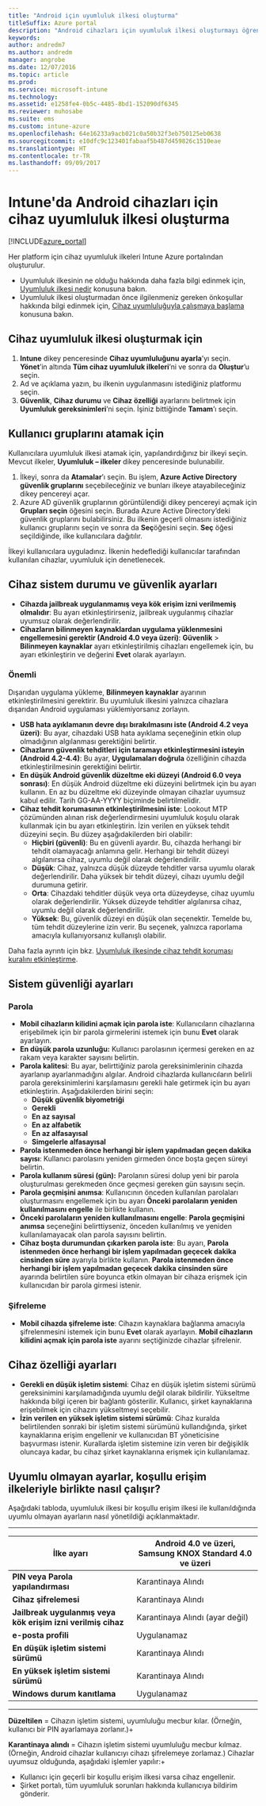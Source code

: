 ```yaml
---
title: "Android için uyumluluk ilkesi oluşturma"
titleSuffix: Azure portal
description: "Android cihazları için uyumluluk ilkesi oluşturmayı öğrenin.\""
keywords: 
author: andredm7
ms.author: andredm
manager: angrobe
ms.date: 12/07/2016
ms.topic: article
ms.prod: 
ms.service: microsoft-intune
ms.technology: 
ms.assetid: e1258fe4-0b5c-4485-8bd1-152090df6345
ms.reviewer: muhosabe
ms.suite: ems
ms.custom: intune-azure
ms.openlocfilehash: 64e16233a9acb021c0a50b32f3eb750125eb0638
ms.sourcegitcommit: e10dfc9c123401fabaaf5b487d459826c1510eae
ms.translationtype: HT
ms.contentlocale: tr-TR
ms.lasthandoff: 09/09/2017
---
```

# <a name="how-to-create-a-device-compliance-policy-for-android-devices-in-intune"></a>Intune'da Android cihazları için cihaz uyumluluk ilkesi oluşturma


[!INCLUDE[azure_portal](./includes/azure_portal.md)]

Her platform için cihaz uyumluluk ilkeleri Intune Azure portalından oluşturulur. 

- Uyumluluk ilkesinin ne olduğu hakkında daha fazla bilgi edinmek için, [Uyumluluk ilkesi nedir](device-compliance.md) konusuna bakın.
- Uyumluluk ilkesi oluşturmadan önce ilgilenmeniz gereken önkoşullar hakkında bilgi edinmek için, [Cihaz uyumluluğuyla çalışmaya başlama](device-compliance-get-started.md) konusuna bakın.

## <a name="to-create-a-device-compliance-policy"></a>Cihaz uyumluluk ilkesi oluşturmak için

1. **Intune** dikey penceresinde **Cihaz uyumluluğunu ayarla**’yı seçin. **Yönet**’in altında **Tüm cihaz uyumluluk ilkeleri**’ni ve sonra da **Oluştur**’u seçin.
2. Ad ve açıklama yazın, bu ilkenin uygulanmasını istediğiniz platformu seçin.
3. **Güvenlik**, **Cihaz durumu** ve **Cihaz özelliği** ayarlarını belirtmek için **Uyumluluk gereksinimleri**’ni seçin. İşiniz bittiğinde **Tamam**’ı seçin.

<!-- 4. Choose **Actions for noncompliance** to say what actions should happen when a device is determined as noncompliant based on the configured settings in this policy.
5. In the **Actions for noncompliance** blade, choose **Add** to create a new action.  The action parameters blade allows you to specify the action, email recipients that should receive the notification in addition to the user of the device, and the content of the notification that you want to send.
6. The message template option allows you to create several custom emails depending on when the action is set to take. For example, you can create a message for notifications that are sent for the first time and a different message for final warning before access is blocked. The custom messages that you create can be used for all your device compliance policy.
7. Specify the **Grace period** which determines when that action to take place.  For example, you may want to send a notification as soon as the device is evaluated as noncompliant, but allow some time before enforcing the conditional access policy to block access to company resources like SharePoint online.
8. Choose **Add** to finish creating the action.
9. You can create multiple actions and the sequence in which they should occur. Choose **OK** when you are finished creating all the actions.-->

## <a name="to-assign-user-groups"></a>Kullanıcı gruplarını atamak için

Kullanıcılara uyumluluk ilkesi atamak için, yapılandırdığınız bir ilkeyi seçin. Mevcut ilkeler, **Uyumluluk – ilkeler** dikey penceresinde bulunabilir.

1. İlkeyi, sonra da **Atamalar**’ı seçin. Bu işlem, **Azure Active Directory güvenlik gruplarını** seçebileceğiniz ve bunları ilkeye atayabileceğiniz dikey pencereyi açar.
2. Azure AD güvenlik gruplarının görüntülendiği dikey pencereyi açmak için **Grupları seçin** öğesini seçin. Burada Azure Active Directory’deki güvenlik gruplarını bulabilirsiniz.  Bu ilkenin geçerli olmasını istediğiniz kullanıcı gruplarını seçin ve sonra da **Seç**öğesini seçin. **Seç** öğesi seçildiğinde, ilke kullanıcılara dağıtılır.

İlkeyi kullanıcılara uyguladınız.  İlkenin hedeflediği kullanıcılar tarafından kullanılan cihazlar, uyumluluk için denetlenecek.

<!---##  Compliance policy settings--->

## <a name="device-health-and-security-settings"></a>Cihaz sistem durumu ve güvenlik ayarları

- **Cihazda jailbreak uygulanmamış veya kök erişim izni verilmemiş olmalıdır**: Bu ayarı etkinleştirirseniz, jailbreak uygulanmış cihazlar uyumsuz olarak değerlendirilir.
- **Cihazların bilinmeyen kaynaklardan uygulama yüklenmesini engellemesini gerektir (Android 4.0 veya üzeri)**: **Güvenlik** > **Bilinmeyen kaynaklar** ayarı etkinleştirilmiş cihazları engellemek için, bu ayarı etkinleştirin ve değerini **Evet** olarak ayarlayın.

### <a name="important"></a>Önemli

Dışarıdan uygulama yükleme, **Bilinmeyen kaynaklar** ayarının etkinleştirilmesini gerektirir. Bu uyumluluk ilkesini yalnızca cihazlara dışarıdan Android uygulaması yüklemiyorsanız zorlayın.

- **USB hata ayıklamanın devre dışı bırakılmasını iste (Android 4.2 veya üzeri)**: Bu ayar, cihazdaki USB hata ayıklama seçeneğinin etkin olup olmadığının algılanması gerektiğini belirtir.
- **Cihazların güvenlik tehditleri için taramayı etkinleştirmesini isteyin (Android 4.2-4.4)**: Bu ayar, **Uygulamaları doğrula** özelliğinin cihazda etkinleştirilmesinin gerektiğini belirtir.
- **En düşük Android güvenlik düzeltme eki düzeyi (Android 6.0 veya sonrası)**: En düşük Android düzeltme eki düzeyini belirtmek için bu ayarı kullanın. En az bu düzeltme eki düzeyinde olmayan cihazlar uyumsuz kabul edilir. Tarih GG-AA-YYYY biçiminde belirtilmelidir.
- **Cihaz tehdit korumasının etkinleştirilmesini iste**: Lookout MTP çözümünden alınan risk değerlendirmesini uyumluluk koşulu olarak kullanmak için bu ayarı etkinleştirin. İzin verilen en yüksek tehdit düzeyini seçin. Bu düzey aşağıdakilerden biri olabilir:
  - **Hiçbiri (güvenli)**: Bu en güvenli ayardır. Bu, cihazda herhangi bir tehdit olamayacağı anlamına gelir. Herhangi bir tehdit düzeyi algılanırsa cihaz, uyumlu değil olarak değerlendirilir.
  - **Düşük**: Cihaz, yalnızca düşük düzeyde tehditler varsa uyumlu olarak değerlendirilir. Daha yüksek bir tehdit düzeyi, cihazı uyumlu değil durumuna getirir.
  - **Orta**: Cihazdaki tehditler düşük veya orta düzeydeyse, cihaz uyumlu olarak değerlendirilir. Yüksek düzeyde tehditler algılanırsa cihaz, uyumlu değil olarak değerlendirilir.
  - **Yüksek**: Bu, güvenlik düzeyi en düşük olan seçenektir. Temelde bu, tüm tehdit düzeylerine izin verir. Bu seçenek, yalnızca raporlama amacıyla kullanıyorsanız kullanışlı olabilir.

Daha fazla ayrıntı için bkz. [Uyumluluk ilkesinde cihaz tehdit koruması kuralını etkinleştirme](https://docs.microsoft.com/intune-classic/deploy-use/enable-device-threat-protection-rule-in-compliance-policy).

## <a name="system-security-settings"></a>Sistem güvenliği ayarları

### <a name="password"></a>Parola

- **Mobil cihazların kilidini açmak için parola iste**: Kullanıcıların cihazlarına erişebilmek için bir parola girmelerini istemek için bunu **Evet** olarak ayarlayın.
- **En düşük parola uzunluğu:** Kullanıcı parolasının içermesi gereken en az rakam veya karakter sayısını belirtin.
- **Parola kalitesi**: Bu ayar, belirttiğiniz parola gereksinimlerinin cihazda ayarlanıp ayarlanmadığını algılar. Android cihazlarda kullanıcıların belirli parola gereksinimlerini karşılamasını gerekli hale getirmek için bu ayarı etkinleştirin. Aşağıdakilerden birini seçin:
  - **Düşük güvenlik biyometriği**
  - **Gerekli**
  - **En az sayısal**
  - **En az alfabetik**
  - **En az alfasayısal**
  - **Simgelerle alfasayısal**
- **Parola istenmeden önce herhangi bir işlem yapılmadan geçen dakika sayısı**: Kullanıcı parolasını yeniden girmeden önce boşta geçen süreyi belirtin.
- **Parola kullanım süresi (gün):** Parolanın süresi dolup yeni bir parola oluşturulması gerekmeden önce geçmesi gereken gün sayısını seçin.
- **Parola geçmişini anımsa**: Kullanıcının önceden kullanılan parolaları oluşturmasını engellemek için bu ayarı **Önceki parolaların yeniden kullanılmasını engelle** ile birlikte kullanın.
- **Önceki parolaların yeniden kullanılmasını engelle**: **Parola geçmişini anımsa** seçeneğini belirttiyseniz, önceden kullanılmış ve yeniden kullanılamayacak olan parola sayısını belirtin.
- **Cihaz boşta durumundan çıkarken parola iste**: Bu ayarı, **Parola istenmeden önce herhangi bir işlem yapılmadan geçecek dakika cinsinden süre** ayarıyla birlikte kullanın. **Parola istenmeden önce herhangi bir işlem yapılmadan geçecek dakika cinsinden süre** ayarında belirtilen süre boyunca etkin olmayan bir cihaza erişmek için kullanıcıdan bir parola girmesi istenir.

### <a name="encryption"></a>Şifreleme

- **Mobil cihazda şifreleme iste**: Cihazın kaynaklara bağlanma amacıyla şifrelenmesini istemek için bunu **Evet** olarak ayarlayın. **Mobil cihazların kilidini açmak için parola iste** ayarını seçtiğinizde cihazlar şifrelenir.

## <a name="device-property-settings"></a>Cihaz özelliği ayarları

- **Gerekli en düşük işletim sistemi**: Cihaz en düşük işletim sistemi sürümü gereksinimini karşılamadığında uyumlu değil olarak bildirilir. Yükseltme hakkında bilgi içeren bir bağlantı gösterilir. Kullanıcı, şirket kaynaklarına erişebilmek için cihazını yükseltmeyi seçebilir.
- **İzin verilen en yüksek işletim sistemi sürümü**: Cihaz kuralda belirtilenden sonraki bir işletim sistemi sürümünü kullandığında, şirket kaynaklarına erişim engellenir ve kullanıcıdan BT yöneticisine başvurması istenir. Kurallarda işletim sistemine izin veren bir değişiklik oluncaya kadar, bu cihaz şirket kaynaklarına erişmek için kullanılamaz.

## <a name="how-non-compliant-settings-work-with-conditional-access-policies"></a>Uyumlu olmayan ayarlar, koşullu erişim ilkeleriyle birlikte nasıl çalışır?

Aşağıdaki tabloda, uyumluluk ilkesi bir koşullu erişim ilkesi ile kullanıldığında uyumlu olmayan ayarların nasıl yönetildiği açıklanmaktadır.

--------------------

|**İlke ayarı**| **Android 4.0 ve üzeri, Samsung KNOX Standard 4.0 ve üzeri** |
| --- | ----|
| **PIN veya Parola yapılandırması** |  Karantinaya Alındı |
| **Cihaz şifrelemesi** | Karantinaya Alındı |
| **Jailbreak uygulanmış veya kök erişim izni verilmiş cihaz** | Karantinaya Alındı (ayar değil) |
| **e-posta profili** | Uygulanamaz |
| **En düşük işletim sistemi sürümü** | Karantinaya Alındı |
| **En yüksek işletim sistemi sürümü** |   Karantinaya Alındı |
| **Windows durum kanıtlama** | Uygulanamaz |

--------------------------

**Düzeltilen** = Cihazın işletim sistemi, uyumluluğu mecbur kılar. (Örneğin, kullanıcı bir PIN ayarlamaya zorlanır.)+

**Karantinaya alındı** = Cihazın işletim sistemi uyumluluğu mecbur kılmaz. (Örneğin, Android cihazlar kullanıcıyı cihazı şifrelemeye zorlamaz.) Cihazlar uyumsuz olduğunda, aşağıdaki işlemler yapılır:+

- Kullanıcı için geçerli bir koşullu erişim ilkesi varsa cihaz engellenir.
- Şirket portalı, tüm uyumluluk sorunları hakkında kullanıcıya bildirim gönderir.

<!--- ## Next steps

[How to monitor device compliance](device-compliance-monitor.md)--->

